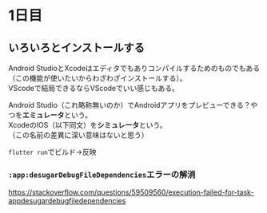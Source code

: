# 1日目

## いろいろとインストールする

Android StudioとXcodeはエディタでもありコンパイルするためのものでもある（この機能が使いたいからわざわざインストールする）。  
VScodeで結局できるならVScodeでいい感じもある。

Android Studio（これ略称無いのか）でAndroidアプリをプレビューできる？やつを**エミュレータ**という。  
XcodeのIOS（以下同文）を**シミュレータ**という。  
（この名前の差異に深い意味はないと思う）

`flutter run`でビルド→反映

### `:app:desugarDebugFileDependencies`エラーの解消

https://stackoverflow.com/questions/59509560/execution-failed-for-task-appdesugardebugfiledependencies

